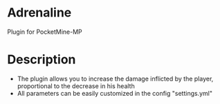 # Adrenaline
Plugin for PocketMine-MP

# Description
- The plugin allows you to increase the damage inflicted by the player, proportional to the decrease in his health
- All parameters can be easily customized in the config "settings.yml"
